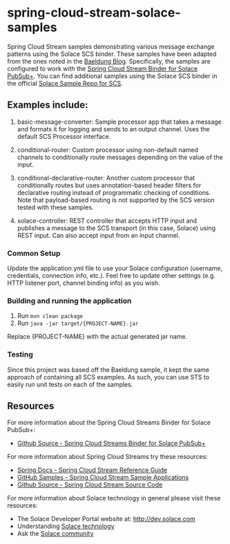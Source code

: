 # spring-cloud-stream-solace-samples
Spring Cloud Stream samples demonstrating various message exchange patterns using the Solace SCS binder.  These samples have been adapted from the ones noted in the [Baeldung Blog](https://www.baeldung.com/spring-cloud-stream).  Specifically, the samples are configured to work with the [Spring Cloud Stream Binder for Solace PubSub+](https://github.com/SolaceProducts/spring-cloud-stream-binder-solace).  You can find additional samples using the Solace SCS binder in the official [Solace Sample Repo for SCS](https://github.com/SolaceLabs/solace-samples-spring-cloud-stream).

## Examples include:

1. basic-message-converter:  Sample processor app that takes a message and formats it for logging and sends to an output channel.  Uses the default SCS Processor interface.

2. conditional-router: Custom processor using non-default named channels to conditionally route messages depending on the value of the input.

3.  conditional-declarative-router:  Another custom processor that conditionally routes but uses annotation-based header filters for declarative routing instead of programmatic checking of conditions.  Note that payload-based routing is not supported by the SCS version tested with these samples.

4.  solace-controller:  REST controller that accepts HTTP input and publishes a message to the SCS transport (in this case, Solace) using REST input.  Can also accept input from an input channel.

### Common Setup

Update the application.yml file to use your Solace configuration (username, credentials, connection info, etc.).  Feel free to update other settings (e.g. HTTP listener port, channel binding info) as you wish.

### Building and running the application

1. Run `mvn clean package`
2. Run `java -jar target/{PROJECT-NAME}.jar`

Replace {PROJECT-NAME} with the actual generated jar name.

### Testing

Since this project was based off the Baeldung sample, it kept the same approach of containing all SCS examples.  As such, you can use STS to easily run unit tests on each of the samples.

## Resources

For more information about the Spring Cloud Streams Binder for Solace PubSub+:

- [Github Source - Spring Cloud Streams Binder for Solace PubSub+](https://github.com/SolaceProducts/spring-cloud-stream-binder-solace/)

For more information about Spring Cloud Streams try these resources:

- [Spring Docs - Spring Cloud Stream Reference Guide](https://docs.spring.io/spring-cloud-stream/docs/current/reference/htmlsingle/)
- [GitHub Samples - Spring Cloud Stream Sample Applications](https://github.com/spring-cloud/spring-cloud-stream-samples)
- [Github Source - Spring Cloud Stream Source Code](https://github.com/spring-cloud/spring-cloud-stream)

For more information about Solace technology in general please visit these resources:

- The Solace Developer Portal website at: http://dev.solace.com
- Understanding [Solace technology](http://dev.solace.com/tech/)
- Ask the [Solace community](http://dev.solace.com/community/)

